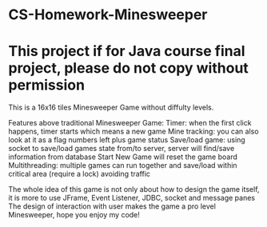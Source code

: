 # CS-Homework-Minesweeper
# This project if for Java course final project, please do not copy without permission 

 This is a 16x16 tiles Minesweeper Game without diffulty levels. 

 Features above traditional Minesweeper Game: 
 Timer: when the first click happens, timer starts which means a new game
 Mine tracking: you can also look at it as a flag numbers left plus game status
 Save/load game: using socket to save/load games state from/to server, server will find/save information from database
 Start New Game will reset the game board
 Multithreading: multiple games can run together and save/load within critical area (require a lock) avoiding traffic

 The whole idea of this game is not only about how to design the game itself, it is more to use JFrame, Event Listener, JDBC, socket and message panes 
 The design of interaction with user makes the game a pro level Minesweeper, hope you enjoy my code! 
